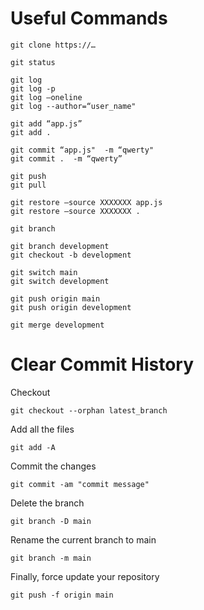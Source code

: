 # Useful Commands

```
git clone https://…
```

```
git status
```

```
git log
git log -p
git log —oneline
git log --author=“user_name"
```

```
git add “app.js”
git add .
```

```
git commit “app.js"  -m “qwerty"
git commit .  -m “qwerty”
```

```
git push
git pull
```

```
git restore —source XXXXXXX app.js
git restore —source XXXXXXX .
```

```
git branch

git branch development
git checkout -b development

git switch main
git switch development

git push origin main
git push origin development

git merge development
```

# Clear Commit History

Checkout    
```
git checkout --orphan latest_branch
```

Add all the files   
```
git add -A
```

Commit the changes    
```
git commit -am "commit message"
```

Delete the branch   
```
git branch -D main
```

Rename the current branch to main
```
git branch -m main
```

Finally, force update your repository
```
git push -f origin main
```
